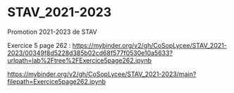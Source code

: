 # STAV_2021-2023
Promotion 2021-2023 de STAV

Exercice 5 page 262 : 
https://mybinder.org/v2/gh/CoSopLycee/STAV_2021-2023/00349f8d5228d385b02cd68f577f0530e10a5633?urlpath=lab%2Ftree%2FExercice5page262.ipynb

https://mybinder.org/v2/gh/CoSopLycee/STAV_2021-2023/main?filepath=Exercice5page262.ipynb

